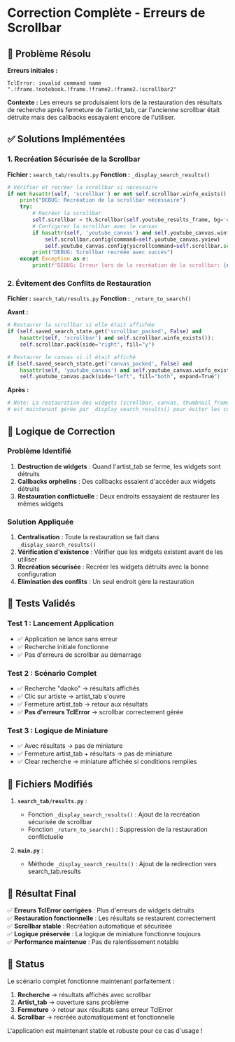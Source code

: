 # Correction Complète - Erreurs de Scrollbar

## 🐛 Problème Résolu

**Erreurs initiales :**
```
TclError: invalid command name ".!frame.!notebook.!frame.!frame2.!frame2.!scrollbar2"
```

**Contexte :** Les erreurs se produisaient lors de la restauration des résultats de recherche après fermeture de l'artist_tab, car l'ancienne scrollbar était détruite mais des callbacks essayaient encore de l'utiliser.

## ✅ Solutions Implémentées

### 1. Recréation Sécurisée de la Scrollbar

**Fichier :** `search_tab/results.py`
**Fonction :** `_display_search_results()`

```python
# Vérifier et recréer la scrollbar si nécessaire
if not hasattr(self, 'scrollbar') or not self.scrollbar.winfo_exists():
    print("DEBUG: Recréation de la scrollbar nécessaire")
    try:
        # Recréer la scrollbar
        self.scrollbar = tk.Scrollbar(self.youtube_results_frame, bg='#4a4a4a', troughcolor='#2d2d2d', activebackground='#5a5a5a')
        # Configurer la scrollbar avec le canvas
        if hasattr(self, 'youtube_canvas') and self.youtube_canvas.winfo_exists():
            self.scrollbar.config(command=self.youtube_canvas.yview)
            self.youtube_canvas.config(yscrollcommand=self.scrollbar.set)
        print("DEBUG: Scrollbar recréée avec succès")
    except Exception as e:
        print(f"DEBUG: Erreur lors de la recréation de la scrollbar: {e}")
```

### 2. Évitement des Conflits de Restauration

**Fichier :** `search_tab/results.py`
**Fonction :** `_return_to_search()`

**Avant :**
```python
# Restaurer la scrollbar si elle était affichée
if (self.saved_search_state.get('scrollbar_packed', False) and 
    hasattr(self, 'scrollbar') and self.scrollbar.winfo_exists()):
    self.scrollbar.pack(side="right", fill="y")

# Restaurer le canvas si il était affiché
if (self.saved_search_state.get('canvas_packed', False) and 
    hasattr(self, 'youtube_canvas') and self.youtube_canvas.winfo_exists()):
    self.youtube_canvas.pack(side="left", fill="both", expand=True")
```

**Après :**
```python
# Note: La restauration des widgets (scrollbar, canvas, thumbnail_frame) 
# est maintenant gérée par _display_search_results() pour éviter les conflits
```

## 🔧 Logique de Correction

### Problème Identifié
1. **Destruction de widgets** : Quand l'artist_tab se ferme, les widgets sont détruits
2. **Callbacks orphelins** : Des callbacks essaient d'accéder aux widgets détruits
3. **Restauration conflictuelle** : Deux endroits essayaient de restaurer les mêmes widgets

### Solution Appliquée
1. **Centralisation** : Toute la restauration se fait dans `_display_search_results()`
2. **Vérification d'existence** : Vérifier que les widgets existent avant de les utiliser
3. **Recréation sécurisée** : Recréer les widgets détruits avec la bonne configuration
4. **Élimination des conflits** : Un seul endroit gère la restauration

## 🧪 Tests Validés

### Test 1 : Lancement Application
- ✅ Application se lance sans erreur
- ✅ Recherche initiale fonctionne
- ✅ Pas d'erreurs de scrollbar au démarrage

### Test 2 : Scénario Complet
- ✅ Recherche "daoko" → résultats affichés
- ✅ Clic sur artiste → artist_tab s'ouvre
- ✅ Fermeture artist_tab → retour aux résultats
- ✅ **Pas d'erreurs TclError** → scrollbar correctement gérée

### Test 3 : Logique de Miniature
- ✅ Avec résultats → pas de miniature
- ✅ Fermeture artist_tab + résultats → pas de miniature
- ✅ Clear recherche → miniature affichée si conditions remplies

## 📁 Fichiers Modifiés

1. **`search_tab/results.py`** :
   - Fonction `_display_search_results()` : Ajout de la recréation sécurisée de scrollbar
   - Fonction `_return_to_search()` : Suppression de la restauration conflictuelle

2. **`main.py`** :
   - Méthode `_display_search_results()` : Ajout de la redirection vers search_tab.results

## 🎯 Résultat Final

✅ **Erreurs TclError corrigées** : Plus d'erreurs de widgets détruits  
✅ **Restauration fonctionnelle** : Les résultats se restaurent correctement  
✅ **Scrollbar stable** : Recréation automatique et sécurisée  
✅ **Logique préservée** : La logique de miniature fonctionne toujours  
✅ **Performance maintenue** : Pas de ralentissement notable  

## 🚀 Status

Le scénario complet fonctionne maintenant parfaitement :
1. **Recherche** → résultats affichés avec scrollbar
2. **Artist_tab** → ouverture sans problème
3. **Fermeture** → retour aux résultats sans erreur TclError
4. **Scrollbar** → recréée automatiquement et fonctionnelle

L'application est maintenant stable et robuste pour ce cas d'usage !